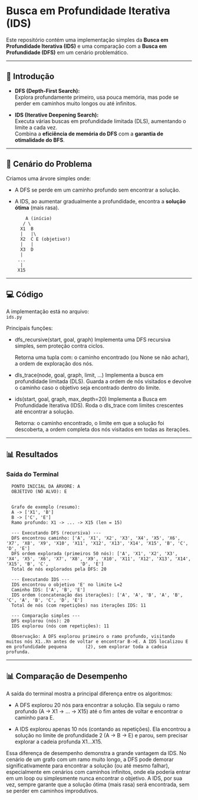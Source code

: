 # Busca em Profundidade Iterativa (IDS)

Este repositório contém uma implementação simples da **Busca em Profundidade Iterativa (IDS)** e uma comparação com a **Busca em Profundidade (DFS)** em um cenário problemático.

---

## 🚀 Introdução

- **DFS (Depth-First Search):**  
  Explora profundamente primeiro, usa pouca memória, mas pode se perder em caminhos muito longos ou até infinitos.  

- **IDS (Iterative Deepening Search):**  
  Executa várias buscas em profundidade limitada (DLS), aumentando o limite a cada vez.  
  Combina a **eficiência de memória do DFS** com a **garantia de otimalidade do BFS**.  

---

## 🧩 Cenário do Problema

Criamos uma árvore simples onde:
- A DFS se perde em um caminho profundo sem encontrar a solução.  
- A IDS, ao aumentar gradualmente a profundidade, encontra a **solução ótima** (mais rasa).  

          A (início)
         / \
        X1  B
        |   |\
        X2  C E (objetivo!)
        |   |
        X3  D
        |
       ...
        |
       X15
---

## 💻 Código

A implementação está no arquivo:  
`ids.py`  

Principais funções:

- dfs_recursive(start, goal, graph)
  Implementa uma DFS recursiva simples, sem proteção contra ciclos.

  Retorna uma tupla com:
  o caminho encontrado (ou None se não achar),
  a ordem de exploração dos nós.

- dls_trace(node, goal, graph, limit, ...)
  Implementa a busca em profundidade limitada (DLS).
  Guarda a ordem de nós visitados e devolve o caminho caso o objetivo seja encontrado dentro do limite.

- ids(start, goal, graph, max_depth=20)
  Implementa a Busca em Profundidade Iterativa (IDS).
  Roda o dls_trace com limites crescentes até encontrar a solução.

  Retorna:
  o caminho encontrado,
  o limite em que a solução foi descoberta,
  a ordem completa dos nós visitados em todas as iterações.

---

## 📊 Resultados

### Saída do Terminal
      PONTO INICIAL DA ÁRVORE: A
      OBJETIVO (NÓ ALVO): E
      
      
      Grafo de exemplo (resumo):
      A -> ['X1', 'B']
      B -> ['C', 'E']
      Ramo profundo: X1 -> ... -> X15 (len = 15)

      --- Executando DFS (recursiva) ---
      DFS encontrou caminho: ['A', 'X1', 'X2', 'X3', 'X4', 'X5', 'X6', 'X7', 'X8', 'X9', 'X10', 'X11', 'X12', 'X13', 'X14', 'X15', 'B', 'C', 'D', 'E']
      DFS ordem explorada (primeiros 50 nós): ['A', 'X1', 'X2', 'X3', 'X4', 'X5', 'X6', 'X7', 'X8', 'X9', 'X10', 'X11', 'X12', 'X13', 'X14', 'X15', 'B', 'C',            'D', 'E']
      Total de nós explorados pela DFS: 20

      --- Executando IDS ---
      IDS encontrou o objetivo 'E' no limite L=2
      Caminho IDS: ['A', 'B', 'E']
      IDS ordem (concatenação das iterações): ['A', 'A', 'B', 'A', 'B', 'C', 'A', 'B', 'C', 'D', 'E']
      Total de nós (com repetições) nas iterações IDS: 11
      
      --- Comparação simples ---
      DFS explorou (nós): 20
      IDS explorou (nós com repetições): 11
      
      Observação: A DFS explorou primeiro o ramo profundo, visitando muitos nós X1..Xn antes de voltar e encontrar B->E. A IDS localizou E em profundidade pequena       (2), sem explorar toda a cadeia profunda.
      
      
  ---
    
## 📊 Comparação de Desempenho

A saída do terminal mostra a principal diferença entre os algoritmos:

- A DFS explorou 20 nós para encontrar a solução. Ela seguiu o ramo profundo (A -> X1 -> ... -> X15) até o fim antes de voltar e encontrar o caminho para E.

- A IDS explorou apenas 10 nós (contando as repetições). Ela encontrou a solução no limite de profundidade 2 (A -> B -> E) e parou, sem precisar explorar a cadeia profunda X1...X15.

Essa diferença de desempenho demonstra a grande vantagem da IDS. No cenário de um grafo com um ramo muito longo, a DFS pode demorar significativamente para  encontrar a solução (ou até mesmo falhar), especialmente em cenários com caminhos infinitos, onde ela poderia entrar em um loop ou simplesmente nunca encontrar o objetivo. A IDS, por sua vez, sempre garante que a solução ótima (mais rasa) será encontrada, sem se perder em caminhos improdutivos.








